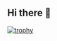 ## Hi there 👋

[![trophy](https://github-profile-trophy.vercel.app/?username=rautyrauty&theme=onedark)](https://github.com/ryo-ma/github-profile-trophy)

